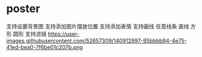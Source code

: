 # poster
支持设置背景图
支持添加图片摆放位置
支持添加表情
支持画线 任意线条 直线 方形 圆形
支持滤镜
https://user-images.githubusercontent.com/52657309/140912997-95bbbb94-4e75-41ed-bea0-7f6be01c207b.png
